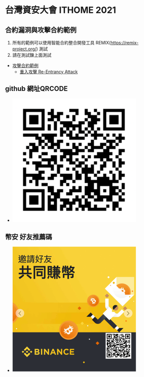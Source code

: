 # 台灣資安大會 ITHOME 2021 


## 合約漏洞與攻擊合約範例
1. 所有的範例可以使用智能合約整合開發工具 REMIX(https://remix-project.org/) 測試
2. 請在測試鍊上面測試 

* [攻擊合約範例](../../blob/master/攻擊合約)
	* [重入攻擊 Re-Entrancy Attack](../../blob/master/攻擊合約/Re-Entrancy_Example)

## github 網址QRCODE
* <img src="pic/github_ithome.png" width="400">

## 幣安 好友推薦碼
* <img src="pic/binance_friend.png" width="400">



